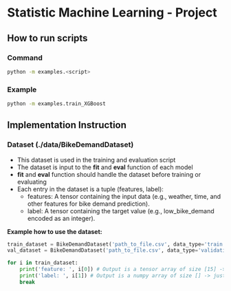 # Statistic Machine Learning - Project

## How to run scripts
### Command
```bash
python -m examples.<script>
```

### Example
```bash
python -m examples.train_XGBoost
```

## Implementation Instruction

### Dataset (./data/BikeDemandDataset)
- This dataset is used in the training and evaluation script
- The dataset is input to the **fit** and **eval** function of each model
- **fit** and **eval** function should handle the dataset before training or evaluating
- Each entry in the dataset is a tuple (features, label):
    - features: A tensor containing the input data (e.g., weather, time, and other features for bike demand prediction).
    - label: A tensor containing the target value (e.g., low_bike_demand encoded as an integer).

**Example how to use the dataset:**

```python
train_dataset = BikeDemandDataset('path_to_file.csv', data_type='train') # get the train split
val_dataset = BikeDemandDataset('path_to_file.csv', data_type='validation') # get the validation split

for i in train_dataset:
    print('feature: ', i[0]) # Output is a tensor array of size [15] -> an array of number
    print('label: ', i[1]) # Output is a numpy array of size [] -> just a number
    break
```